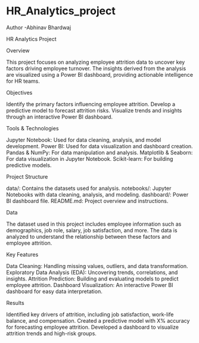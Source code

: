 # HR_Analytics_project
Author -Abhinav Bhardwaj

HR Analytics Project

Overview

This project focuses on analyzing employee attrition data to uncover key factors driving employee turnover. The insights derived from the analysis are visualized using a Power BI dashboard, providing actionable intelligence for HR teams.

Objectives

Identify the primary factors influencing employee attrition.
Develop a predictive model to forecast attrition risks.
Visualize trends and insights through an interactive Power BI dashboard.

Tools & Technologies

Jupyter Notebook: Used for data cleaning, analysis, and model development.
Power BI: Used for data visualization and dashboard creation.
Pandas & NumPy: For data manipulation and analysis.
Matplotlib & Seaborn: For data visualization in Jupyter Notebook.
Scikit-learn: For building predictive models.

Project Structure

data/: Contains the datasets used for analysis.
notebooks/: Jupyter Notebooks with data cleaning, analysis, and modeling.
dashboard/: Power BI dashboard file.
README.md: Project overview and instructions.

Data

The dataset used in this project includes employee information such as demographics, job role, salary, job satisfaction, and more. The data is analyzed to understand the relationship between these factors and employee attrition.

Key Features

Data Cleaning: Handling missing values, outliers, and data transformation.
Exploratory Data Analysis (EDA): Uncovering trends, correlations, and insights.
Attrition Prediction: Building and evaluating models to predict employee attrition.
Dashboard Visualization: An interactive Power BI dashboard for easy data interpretation.

Results

Identified key drivers of attrition, including job satisfaction, work-life balance, and compensation.
Created a predictive model with X% accuracy for forecasting employee attrition.
Developed a dashboard to visualize attrition trends and high-risk groups.
